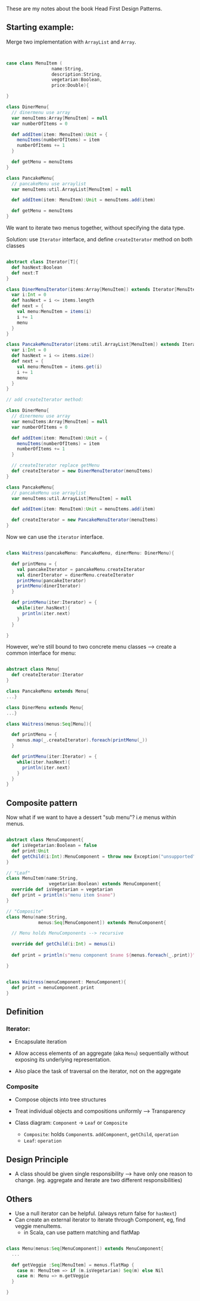 <!-- 
.. title: Design Pattern #9: Iterator and Composite Patterns
.. slug: design-pattern-9-iterator-and-composite-patterns
.. date: 2015-11-29 16:24:17 UTC+08:00
.. tags: Book, Code
.. category: 
.. link: 
.. description: 
.. type: text
-->

These are my notes about the book Head First Design Patterns.

## Starting example: 

Merge two implementation with `ArrayList` and `Array`.

```scala


case class MenuItem (
                 name:String,
                 description:String,
                 vegetarian:Boolean,
                 price:Double){

}

class DinerMenu{
  // dinermenu use array
  var menuItems:Array[MenuItem] = null
  var numberOfItems = 0

  def addItem(item: MenuItem):Unit = {
    menuItems(numberOfItems) = item
    numberOfItems += 1
  }

  def getMenu = menuItems
}

class PancakeMenu{
  // pancakeMenu use arraylist
  var menuItems:util.ArrayList[MenuItem] = null

  def addItem(item: MenuItem):Unit = menuItems.add(item)

  def getMenu = menuItems
}

```

We want to iterate two menus together, without specifying the data type.

Solution: use `Iterator` interface, and define `createIterator` method on both classes

```scala

abstract class Iterator[T]{
  def hasNext:Boolean
  def next:T
}

class DinerMenuIterator(items:Array[MenuItem]) extends Iterator[MenuItem]{
  var i:Int = 0
  def hasNext = i <= items.length
  def next = {
    val menu:MenuItem = items(i)
    i += 1
    menu
  }
}

class PancakeMenuIterator(items:util.ArrayList[MenuItem]) extends Iterator[MenuItem]{
  var i:Int = 0
  def hasNext = i <= items.size()
  def next = {
    val menu:MenuItem = items.get(i)
    i += 1
    menu
  }
}

// add createIterator method:

class DinerMenu{
  // dinermenu use array
  var menuItems:Array[MenuItem] = null
  var numberOfItems = 0

  def addItem(item: MenuItem):Unit = {
    menuItems(numberOfItems) = item
    numberOfItems += 1
  }

  // createIterator replace getMenu
  def createIterator = new DinerMenuIterator(menuItems)
}

class PancakeMenu{
  // pancakeMenu use arraylist
  var menuItems:util.ArrayList[MenuItem] = null

  def addItem(item: MenuItem):Unit = menuItems.add(item)

  def createIterator = new PancakeMenuIterator(menuItems)
}


```

Now we can use the `iterator` interface.

```scala

class Waitress(pancakeMenu: PancakeMenu, dinerMenu: DinerMenu){

  def printMenu = {
    val pancakeIterator = pancakeMenu.createIterator
    val dinerIterator = dinerMenu.createIterator
    printMenu(pancakeIterator)
    printMenu(dinerIterator)
  }

  def printMenu(iter:Iterator) = {
    while(iter.hasNext){
      println(iter.next)
    }
  }

}

```

However, we're still bound to two concrete menu classes --> create a common interface for menu:

```scala

abstract class Menu{
  def createIterator:Iterator
}

class PancakeMenu extends Menu{
...}

class DinerMenu extends Menu{
...}

class Waitress(menus:Seq[Menu]){

  def printMenu = {
    menus.map(_.createIterator).foreach(printMenu(_))
  }

  def printMenu(iter:Iterator) = {
    while(iter.hasNext){
      println(iter.next)
    }
  }
}

```

## Composite pattern

Now what if we want to have a dessert "sub menu"? i.e menus within menus.

```scala

abstract class MenuComponent{
  def isVegetarian:Boolean = false
  def print:Unit
  def getChild(i:Int):MenuComponent = throw new Exception("unsupported")
}

// "Leaf"
class MenuItem(name:String,
                vegetarian:Boolean) extends MenuComponent{
  override def isVegetarian = vegetarian
  def print = println(s"menu item $name")
}

// "Composite"
class Menu(name:String,
            menus:Seq[MenuComponent]) extends MenuComponent{

  // Menu holds MenuComponents --> recursive

  override def getChild(i:Int) = menus(i)
  
  def print = println(s"menu component $name ${menus.foreach(_.print)}") // print all children

}


class Waitress(menuComponent: MenuComponent){
  def print = menuComponent.print
}

```

## Definition

### Iterator: 

* Encapsulate iteration

* Allow access elements of an aggregate (aka `Menu`) sequentially without exposing its underlying representation.

* Also place the task of traversal on the iterator, not on the aggregate

### Composite

* Compose objects into tree structures

* Treat individual objects and compositions uniformly --> Transparency

* Class diagram: `Component` -> `Leaf` or `Composite`
    * `Composite`: holds `Component`s. `addComponent`, `getChild`, `operation`
    * `Leaf`: `operation`

## Design Principle

* A class should be given single responsibility --> have only one reason to change. (eg. aggregate and iterate are two different responsibilities)

## Others

* Use a null iterator can be helpful. (always return false for `hasNext`)
* Can create an external iterator to iterate through Component, eg, find veggie menuItems. 
    * in Scala, can use pattern matching and flatMap

```scala

class Menu(menus:Seq[MenuComponent]) extends MenuComponent{
  ...

  def getVeggie :Seq[MenuItem] = menus.flatMap {
    case m: MenuItem => if (m.isVegetarian) Seq(m) else Nil
    case m: Menu => m.getVeggie
  }

}

```
